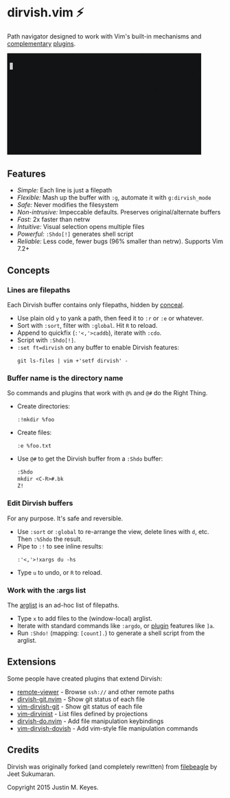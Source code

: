 dirvish.vim :zap:
=================

Path navigator designed to work with Vim's built-in mechanisms and
[complementary](https://github.com/tpope/vim-eunuch)
[plugins](https://github.com/tpope/vim-unimpaired).

<img src="./demo.gif" alt="dirvish" width="452"/>

Features
--------

- _Simple:_ Each line is just a filepath
- _Flexible:_ Mash up the buffer with `:g`, automate it with `g:dirvish_mode`
- _Safe:_ Never modifies the filesystem
- _Non-intrusive:_ Impeccable defaults. Preserves original/alternate buffers
- _Fast:_ 2x faster than netrw
- _Intuitive:_ Visual selection opens multiple files
- _Powerful:_ `:Shdo[!]` generates shell script
- _Reliable:_ Less code, fewer bugs (96% smaller than netrw). Supports Vim 7.2+

Concepts
--------

### Lines are filepaths

Each Dirvish buffer contains only filepaths, hidden by [conceal](https://neovim.io/doc/user/syntax.html#conceal).

- Use plain old `y` to yank a path, then feed it to `:r` or `:e` or whatever.
- Sort with `:sort`, filter with `:global`. Hit `R` to reload.
- Append to quickfix (`:'<,'>caddb`), iterate with `:cdo`.
- Script with `:Shdo[!]`.
- `:set ft=dirvish` on any buffer to enable Dirvish features:
  ```
  git ls-files | vim +'setf dirvish' -
  ```

### Buffer name is the directory name

So commands and plugins that work with `@%` and `@#` do the Right Thing.

- Create directories:
  ```
  :!mkdir %foo
  ```
- Create files:
  ```
  :e %foo.txt
  ```
- Use `@#` to get the Dirvish buffer from a `:Shdo` buffer:
  ```
  :Shdo
  mkdir <C-R>#.bk
  Z!
  ```

### Edit Dirvish buffers

For any purpose. It's safe and reversible.

- Use `:sort` or `:global` to re-arrange the view, delete lines with `d`, etc.
  Then `:%Shdo` the result.
- Pipe to `:!` to see inline results:
  ```
  :'<,'>!xargs du -hs
  ```
- Type `u` to undo, or `R` to reload.

### Work with the :args list

The [arglist](https://neovim.io/doc/user/editing.html#arglist) is an ad-hoc list of filepaths.

- Type `x` to add files to the (window-local) arglist.
- Iterate with standard commands like `:argdo`, or [plugin](https://github.com/tpope/vim-unimpaired) features like `]a`.
- Run `:Shdo!` (mapping: `[count].`) to generate a shell script from the arglist.


Extensions
----------

Some people have created plugins that extend Dirvish:

- [remote-viewer](https://github.com/bounceme/remote-viewer) - Browse `ssh://` and other remote paths
- [dirvish-git.nvim](https://github.com/brianhuster/dirvish-git.nvim) - Show git status of each file
- [vim-dirvish-git](https://github.com/kristijanhusak/vim-dirvish-git) - Show git status of each file 
- [vim-dirvinist](https://github.com/fsharpasharp/vim-dirvinist) - List files defined by projections
- [dirvish-do.nvim](https://github.com/brianhuster/dirvish-do.nvim) - Add file manipulation keybindings
- [vim-dirvish-dovish](https://github.com/roginfarrer/vim-dirvish-dovish) - Add vim-style file manipulation commands


Credits
-------

Dirvish was originally forked (and completely rewritten) from
[filebeagle](https://github.com/jeetsukumaran/vim-filebeagle) by Jeet Sukumaran.

Copyright 2015 Justin M. Keyes.
